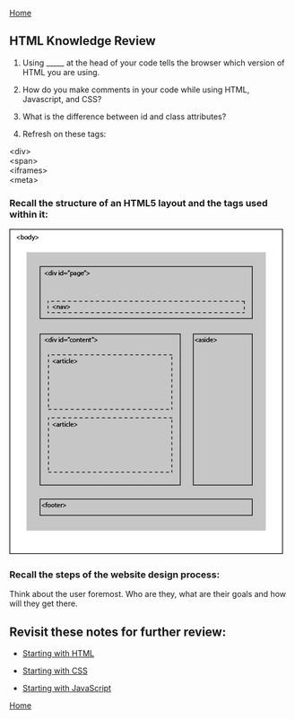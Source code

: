 [Home](README.md)

## HTML Knowledge Review

1. Using _____ at the head of your code tells the browser which version of HTML you are using.  

1. How do you make comments in your code while using HTML, Javascript, and CSS?  

1. What is the difference between id and class attributes?  

1. Refresh on these tags:  

\<div>  
\<span>  
\<iframes>  
\<meta>  

### Recall the structure of an HTML5 layout and the tags used within it:  
![](htmllayout.png)

### Recall the steps of the website design process:  

Think about the user foremost. Who are they, what are their goals and how will they get there.

## Revisit these notes for further review:  
- [Starting with HTML](html.md)

- [Starting with CSS](css.md)

- [Starting with JavaScript](javascript.md)

[Home](README.md)
